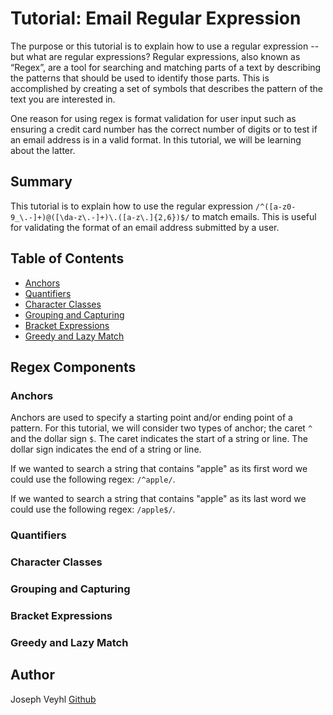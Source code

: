 # Tutorial: Email Regular Expression

The purpose or this tutorial is to explain how to use a regular expression -- but what are regular expressions? Regular expressions, also known as “Regex”, are a tool for searching and matching parts of a text by describing the patterns that should be used to identify those parts. This is accomplished by creating a set of symbols that describes the pattern of the text you are interested in. 

One reason for using regex is format validation for user input such as ensuring a credit card number has the correct number of digits or to test if an email address is in a valid format. In this tutorial, we will be learning about the latter.

## Summary

This tutorial is to explain how to use the regular expression ```/^([a-z0-9_\.-]+)@([\da-z\.-]+)\.([a-z\.]{2,6})$/``` to match emails. This is useful for validating the format of an email address submitted by a user.

## Table of Contents

- [Anchors](#anchors)
- [Quantifiers](#quantifiers)
- [Character Classes](#character-classes)
- [Grouping and Capturing](#grouping-and-capturing)
- [Bracket Expressions](#bracket-expressions)
- [Greedy and Lazy Match](#greedy-and-lazy-match)


## Regex Components

### Anchors
Anchors are used to specify a starting point and/or ending point of a pattern. For this tutorial, we will consider two types of anchor; the caret ```^``` and the dollar sign ```$```. The caret indicates the start of a string or line. The dollar sign indicates the end of a string or line.

If we wanted to search a string that contains "apple" as its first word we could use the following regex: ```/^apple/```.

If we wanted to search a string that contains "apple" as its last word we could use the following regex: ```/apple$/```.

### Quantifiers

### Character Classes

### Grouping and Capturing

### Bracket Expressions

### Greedy and Lazy Match

## Author

Joseph Veyhl [Github](https://github.com/jveyhl/jve_regex_tutorial)
